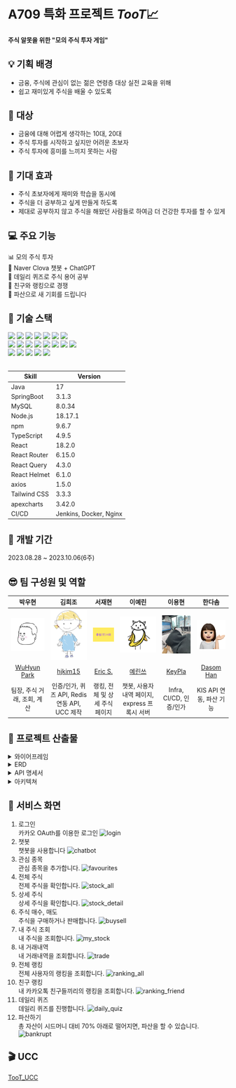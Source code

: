 # A709 특화 프로젝트 *TooT*📈
#### 주식 알못을 위한 "모의 주식 투자 게임"

## 💡 기획 배경
- 금융, 주식에 관심이 없는 젊은 연령층 대상 실전 교육을 위해
- 쉽고 재미있게 주식을 배울 수 있도록

## 🚩 대상
- 금융에 대해 어렵게 생각하는 10대, 20대
- 주식 투자를 시작하고 싶지만 어려운 초보자
- 주식 투자에 흥미를 느끼지 못하는 사람

## 🌟 기대 효과
- 주식 초보자에게 재미와 학습을 동시에
- 주식을 더 공부하고 싶게 만들게 하도록
- 제대로 공부하지 않고 주식을 해왔던 사람들로 하여금 더 건강한 투자를 할 수 있게

## 💻 주요 기능
📊 모의 주식 투자  
👾 Naver Clova 챗봇 + ChatGPT   
💯 데일리 퀴즈로 주식 용어 공부  
🥇 친구와 랭킹으로 경쟁  
💸 파산으로 새 기회를 드립니다  

## 🔧 기술 스택

<div> 
  <img src="https://img.shields.io/badge/java-007396?style=for-the-badge&logo=java&logoColor=white"> 
  <img src="https://img.shields.io/badge/spring-6DB33F?style=for-the-badge&logo=spring&logoColor=white"> 
  <img src="https://img.shields.io/badge/springboot-6DB33F?style=for-the-badge&logo=springboot&logoColor=white">
  <img src="https://img.shields.io/badge/gradle-02303A?style=for-the-badge&logo=gradle&logoColor=white">
  <img src="https://img.shields.io/badge/express-000000?style=for-the-badge&logo=express&logoColor=white">
  <img src="https://img.shields.io/badge/mysql-4479A1?style=for-the-badge&logo=mysql&logoColor=white">
  <img src="https://img.shields.io/badge/redis-DC382D?style=for-the-badge&logo=redis&logoColor=white">
  <br>

  <img src="https://img.shields.io/badge/javascript-F7DF1E?style=for-the-badge&logo=javascript&logoColor=black"> 
  <img src="https://img.shields.io/badge/typescript-3178C6?style=for-the-badge&logo=typescript&logoColor=white">
  <img src="https://img.shields.io/badge/react-61DAFB?style=for-the-badge&logo=react&logoColor=black"> 
  <img src="https://img.shields.io/badge/node.js-339933?style=for-the-badge&logo=Node.js&logoColor=white">
  <img src="https://img.shields.io/badge/html5-E34F26?style=for-the-badge&logo=html5&logoColor=white"> 
  <img src="https://img.shields.io/badge/css-1572B6?style=for-the-badge&logo=css3&logoColor=white"> 
  <img src="https://img.shields.io/badge/tailwindcss-06B6D4?style=for-the-badge&logo=tailwindcss&logoColor=white"> 
  <img src="https://img.shields.io/badge/fontawesome-339AF0?style=for-the-badge&logo=fontawesome&logoColor=white">
  
  <br>

  
  <img src="https://img.shields.io/badge/amazonaws-232F3E?style=for-the-badge&logo=amazonaws&logoColor=white"> 
  <img src="https://img.shields.io/badge/jenkins-D24939?style=for-the-badge&logo=jenkins&logoColor=white">
  <img src="https://img.shields.io/badge/docker-2496ED?style=for-the-badge&logo=docker&logoColor=white">
  <img src="https://img.shields.io/badge/nginx-009639?style=for-the-badge&logo=nginx&logoColor=white">
  <img src="https://img.shields.io/badge/gitlab-FC6D26?style=for-the-badge&logo=gitlab&logoColor=white">
  
  <br>
</div>
<br>

| Skill | Version |
|--|--|
|Java|17|
|SpringBoot|3.1.3|
|MySQL|8.0.34|
|Node.js|18.17.1|
|npm|9.6.7|
|TypeScript|4.9.5|
|React|18.2.0|
|React Router|6.15.0|
|React Query|4.3.0|
|React Helmet|6.1.0|
|axios|1.5.0|
|Tailwind CSS|3.3.3|
|apexcharts|3.42.0|
|CI/CD|Jenkins, Docker, Nginx|

## 📆 개발 기간
2023.08.28 ~ 2023.10.06(6주)

## 😎 팀 구성원 및 역할
|                          박우현                          |                          김희조                           |                          서재현                           |                         이예린                         |                            이용현                            |                         한다솜                         |
| :------------------------------------------------------: | :-------------------------------------------------------: | :-------------------------------------------------------: | :----------------------------------------------------: | :----------------------------------------------------------: | :----------------------------------------------------: |
| <img src="Docs/developer/pwh.jpg" width="200"/> | <img src="Docs/developer/khj.PNG" width="200"/> | <img src="Docs/developer/sjh.png" width="200"/> | <img src="Docs/developer/lyr.jpg" width="200"/> | <img src="Docs/developer/lyh.jpg" width="200"/> | <img src="Docs/developer/hds.png" width="200"/> |
|         [WuHyun Park](https://github.com/138901146)          |        [hjkim15](https://github.com/hjkim15)         |        [Eric S.](https://github.com/JamSeo)        |       [예린쓰](https://github.com/h2002y)        |     [KeyPla](https://github.com/LeeeeeYH)      |          [Dasom Han](https://github.com/Amyhds)           |
|                 팀장, 주식 거래, 조회, 계산                |        인증/인가, 퀴즈 API, Redis 연동 API, UCC 제작        |                랭킹, 전체 및 상세 주식 페이지                |       챗봇, 사용자 내역 페이지, express 프록시 서버       |                   Infra, CI/CD, 인증/인가                     |                  KIS API 연동, 파산 기능                 |

## 📑 프로젝트 산출물

<details>
<summary>와이어프레임</summary>
1. 로그인 전 메인 페이지 <br>
  <img src="Docs/mockup/로그인전메인페이지.png"/>
2. 로그인 후 메인 페이지 <br>
  <img src="Docs/mockup/로그인후메인페이지.png"/>
3. 전체 주식 조회 <br>
  <img src="Docs/mockup/전체주식조회.png"/>
4. 상세 주식 조회 <br>
  <img src="Docs/mockup/상세주식조회.png"/>
5. 주식 매수 <br>
  <img src="Docs/mockup/매수.png"/>
6. 주식 매도 <br>
  <img src="Docs/mockup/매도.png"/>
7. 사용자 보유 주식 조회 <br>
  <img src="Docs/mockup/유저보유주식조회.png"/>
8. 사용자 보유 상세 주식 조회 <br>
  <img src="Docs/mockup/유저상세보유주식조회.png"/>
9. 사용자 거래 내역 조회 <br>
  <img src="Docs/mockup/유저주식거래내역조회.png"/>
10. 전체 랭킹 조회 <br>
  <img src="Docs/mockup/전체랭킹.png"/>
11. 카카오톡 친구 랭킹 조회 <br>
  <img src="Docs/mockup/친구랭킹.png"/>
12. 사용자 파산 기록 조회 <br>
  <img src="Docs/mockup/유저파산기록조회.png"/>
13. 사용자 파산 기록 상세 조회 <br>
  <img src="Docs/mockup/유저상세파산기록조회.png"/>
14. 데일리 퀴즈 문제 <br>
  <img src="Docs/mockup/데일리퀴즈문제.png"/>
15. 데일리 퀴즈 답 <br>
  <img src="Docs/mockup/데일리퀴즈답.png"/>
</details>

<details>
<summary>ERD</summary>
  <img src="Docs/structure/ERD.png"/>
</details>

<details>
<summary>API 명세서</summary>
  <img src="Docs/specification/TooT_API_명세서.PNG"/>
</details>

<details>
<summary>아키텍쳐</summary>
  <img src="Docs/structure/architecture.png"/>
</details>


## 🔎 서비스 화면
1. 로그인 <br>
  카카오 OAuth를 이용한 로그인
  ![login](exec/file/login.gif)
2. 챗봇 <br>
  챗봇을 사용합니다
  ![chatbot](exec/file/chatbot.gif)
3. 관심 종목 <br>
  관심 종목을 추가합니다.
  ![favourites](exec/file/favourites.gif)
4. 전체 주식 <br>
  전제 주식을 확인합니다.
  ![stock_all](exec/file/stock_all.gif)
5. 상세 주식 <br>
  상세 주식을 확인합니다.
  ![stock_detail](exec/file/stock_detail.gif)
6. 주식 매수, 매도 <br>
  주식을 구매하거나 판매합니다.
  ![buysell](exec/file/buysell.gif)
7. 내 주식 조회 <br>
  내 주식을 조회합니다.
  ![my_stock](exec/file/my_stock.gif)
8. 내 거래내역 <br>
  내 거래내역을 조회합니다.
  ![trade](exec/file/trade.gif)
9. 전체 랭킹 <br>
  전체 사용자의 랭킹을 조회합니다.
  ![ranking_all](exec/file/ranking_all.gif)
10. 친구 랭킹 <br>
  내 카카오톡 친구들끼리의 랭킹을 조회합니다.
  ![ranking_friend](exec/file/ranking_friend.gif)
11. 데일리 퀴즈 <br>
  데일리 퀴즈를 진행합니다.
  ![daily_quiz](exec/file/daily_quiz.gif)
12. 파산하기 <br>
  총 자산이 시드머니 대비 70% 아래로 떨어지면, 파산을 할 수 있습니다.
  ![bankrupt](exec/file/bankrupt.gif)

## 🎬 UCC
[TooT_UCC](https://www.youtube.com/watch?v=hXRqUKp-7vQ&feature=youtu.be)
